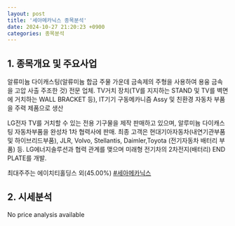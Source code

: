 ```yaml
---
layout: post
title: '세아메카닉스 종목분석'
date: 2024-10-27 21:20:23 +0900
categories: 종목분석
---
```


## 1. 종목개요 및 주요사업

알류미늄 다이캐스팅(알류미늄 합금 주물 가운데 금속제의 주형을 사용하여 용융 금속을 고압 사출 주조한 것) 전문 업체. TV거치 장치(TV를 지지하는 STAND 및 TV를 벽면에 거치하는 WALL BRACKET 등), IT기기 구동메카니즘 Assy 및 친환경 자동차 부품을 주력 제품으로 생산

LG전자 TV를 거치할 수 있는 전용 기구물을 제작 판매하고 있으며, 알루미늄 다이캐스팅 자동차부품을 완성차 1차 협력사에 판매. 최종 고객은 현대기아자동차(내연기관부품 및 하이브리드부품), JLR, Volvo, Stellantis, Daimler,Toyota (전기자동차 배터리 부품) 등. LG에너지솔루션과 협력 관계를 맺으며 미래형 전기차의 2차전지(배터리) END PLATE를 개발.

최대주주는 에이치티홀딩스 외(45.00%)
[#세아메카닉스](#)

## 2. 시세분석

No price analysis available
